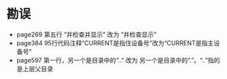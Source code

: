 # 勘误

* page269 第五行  “并检查并显示” 改为 “并检查显示”
* page384 95行代码注释“CURRENT是指住设备号”改为“CURRENT是指主设备号”
* page597 第一行，另一个是目录中的“..” 改为 另一个是目录中的“.”。“..”指的是上层父目录
